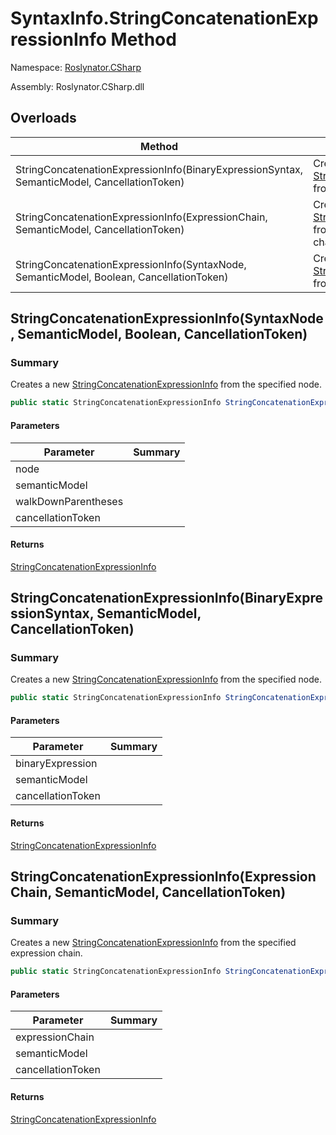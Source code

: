 # SyntaxInfo\.StringConcatenationExpressionInfo Method

Namespace: [Roslynator.CSharp](../../README.md)

Assembly: Roslynator\.CSharp\.dll

## Overloads

| Method | Summary |
| ------ | ------- |
| StringConcatenationExpressionInfo\(BinaryExpressionSyntax, SemanticModel, CancellationToken\) | Creates a new [StringConcatenationExpressionInfo](../../Syntax/StringConcatenationExpressionInfo/README.md) from the specified node\. |
| StringConcatenationExpressionInfo\(ExpressionChain, SemanticModel, CancellationToken\) | Creates a new [StringConcatenationExpressionInfo](../../Syntax/StringConcatenationExpressionInfo/README.md) from the specified expression chain\. |
| StringConcatenationExpressionInfo\(SyntaxNode, SemanticModel, Boolean, CancellationToken\) | Creates a new [StringConcatenationExpressionInfo](../../Syntax/StringConcatenationExpressionInfo/README.md) from the specified node\. |

## StringConcatenationExpressionInfo\(SyntaxNode, SemanticModel, Boolean, CancellationToken\)

### Summary

Creates a new [StringConcatenationExpressionInfo](../../Syntax/StringConcatenationExpressionInfo/README.md) from the specified node\.

```csharp
public static StringConcatenationExpressionInfo StringConcatenationExpressionInfo(SyntaxNode node, SemanticModel semanticModel, bool walkDownParentheses = true, CancellationToken cancellationToken = default(CancellationToken))
```

#### Parameters

| Parameter | Summary |
| --------- | ------- |
| node | |
| semanticModel | |
| walkDownParentheses | |
| cancellationToken | |

#### Returns

[StringConcatenationExpressionInfo](../../Syntax/StringConcatenationExpressionInfo/README.md)


## StringConcatenationExpressionInfo\(BinaryExpressionSyntax, SemanticModel, CancellationToken\)

### Summary

Creates a new [StringConcatenationExpressionInfo](../../Syntax/StringConcatenationExpressionInfo/README.md) from the specified node\.

```csharp
public static StringConcatenationExpressionInfo StringConcatenationExpressionInfo(BinaryExpressionSyntax binaryExpression, SemanticModel semanticModel, CancellationToken cancellationToken = default(CancellationToken))
```

#### Parameters

| Parameter | Summary |
| --------- | ------- |
| binaryExpression | |
| semanticModel | |
| cancellationToken | |

#### Returns

[StringConcatenationExpressionInfo](../../Syntax/StringConcatenationExpressionInfo/README.md)


## StringConcatenationExpressionInfo\(ExpressionChain, SemanticModel, CancellationToken\)

### Summary

Creates a new [StringConcatenationExpressionInfo](../../Syntax/StringConcatenationExpressionInfo/README.md) from the specified expression chain\.

```csharp
public static StringConcatenationExpressionInfo StringConcatenationExpressionInfo(in ExpressionChain expressionChain, SemanticModel semanticModel, CancellationToken cancellationToken = default(CancellationToken))
```

#### Parameters

| Parameter | Summary |
| --------- | ------- |
| expressionChain | |
| semanticModel | |
| cancellationToken | |

#### Returns

[StringConcatenationExpressionInfo](../../Syntax/StringConcatenationExpressionInfo/README.md)


